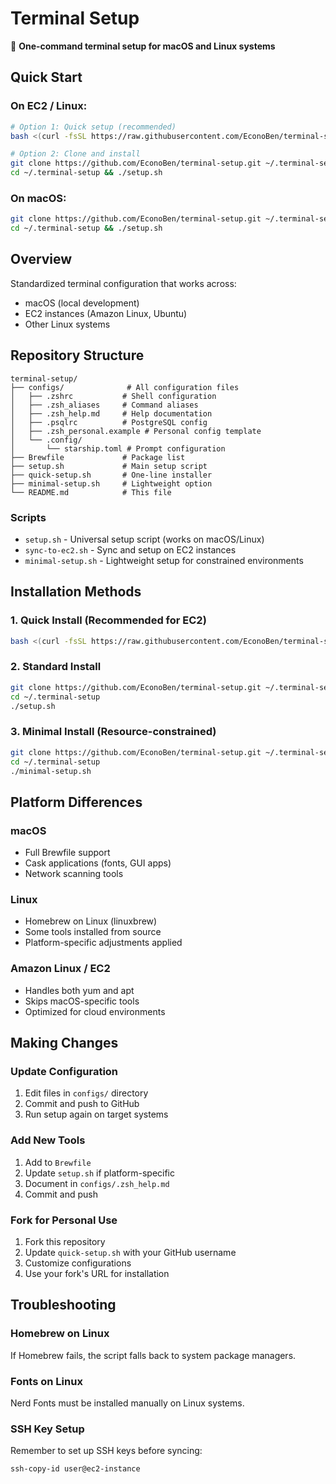 # Terminal Setup

🚀 **One-command terminal setup for macOS and Linux systems**

## Quick Start

### On EC2 / Linux:
```bash
# Option 1: Quick setup (recommended)
bash <(curl -fsSL https://raw.githubusercontent.com/EconoBen/terminal-setup/main/quick-setup.sh)

# Option 2: Clone and install
git clone https://github.com/EconoBen/terminal-setup.git ~/.terminal-setup
cd ~/.terminal-setup && ./setup.sh
```

### On macOS:
```bash
git clone https://github.com/EconoBen/terminal-setup.git ~/.terminal-setup
cd ~/.terminal-setup && ./setup.sh
```

## Overview
Standardized terminal configuration that works across:
- macOS (local development)
- EC2 instances (Amazon Linux, Ubuntu)
- Other Linux systems

## Repository Structure

```
terminal-setup/
├── configs/              # All configuration files
│   ├── .zshrc           # Shell configuration
│   ├── .zsh_aliases     # Command aliases  
│   ├── .zsh_help.md     # Help documentation
│   ├── .psqlrc          # PostgreSQL config
│   ├── .zsh_personal.example # Personal config template
│   └── .config/
│       └── starship.toml # Prompt configuration
├── Brewfile             # Package list
├── setup.sh             # Main setup script
├── quick-setup.sh       # One-line installer
├── minimal-setup.sh     # Lightweight option
└── README.md            # This file
```

### Scripts
- `setup.sh` - Universal setup script (works on macOS/Linux)
- `sync-to-ec2.sh` - Sync and setup on EC2 instances
- `minimal-setup.sh` - Lightweight setup for constrained environments

## Installation Methods

### 1. Quick Install (Recommended for EC2)
```bash
bash <(curl -fsSL https://raw.githubusercontent.com/EconoBen/terminal-setup/main/quick-setup.sh)
```

### 2. Standard Install
```bash
git clone https://github.com/EconoBen/terminal-setup.git ~/.terminal-setup
cd ~/.terminal-setup
./setup.sh
```

### 3. Minimal Install (Resource-constrained)
```bash
git clone https://github.com/EconoBen/terminal-setup.git ~/.terminal-setup
cd ~/.terminal-setup
./minimal-setup.sh
```

## Platform Differences

### macOS
- Full Brewfile support
- Cask applications (fonts, GUI apps)
- Network scanning tools

### Linux
- Homebrew on Linux (linuxbrew)
- Some tools installed from source
- Platform-specific adjustments applied

### Amazon Linux / EC2
- Handles both yum and apt
- Skips macOS-specific tools
- Optimized for cloud environments

## Making Changes

### Update Configuration
1. Edit files in `configs/` directory
2. Commit and push to GitHub
3. Run setup again on target systems

### Add New Tools
1. Add to `Brewfile`
2. Update `setup.sh` if platform-specific
3. Document in `configs/.zsh_help.md`
4. Commit and push

### Fork for Personal Use
1. Fork this repository
2. Update `quick-setup.sh` with your GitHub username
3. Customize configurations
4. Use your fork's URL for installation

## Troubleshooting

### Homebrew on Linux
If Homebrew fails, the script falls back to system package managers.

### Fonts on Linux
Nerd Fonts must be installed manually on Linux systems.

### SSH Key Setup
Remember to set up SSH keys before syncing:
```bash
ssh-copy-id user@ec2-instance
```
